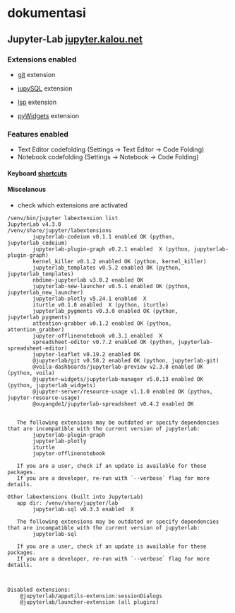 # dokumentasi

## Jupyter-Lab [jupyter.kalou.net](https://jupyter.kalou.net)

### Extensions enabled

- [git](https://blog.reviewnb.com/jupyterlab-git-extension/) extension

- [jupySQL](https://jupysql.ploomber.io/en/latest/quick-start.html) extension

- [lsp](https://github.com/krassowski/jupyterlab-lsp) extension

- [pyWidgets](https://ipywidgets.readthedocs.io/en/latest) extension

### Features enabled

- Text Editor codefolding (Settings -> Text Editor -> Code Folding)
- Notebook codefolding (Settings -> Notebook -> Code Folding)

#### Keyboard [shortcuts](https://jupyter-contrib-nbextensions.readthedocs.io/en/latest/nbextensions/navigation-hotkeys/readme.html)



#### Miscelanous

- check which extensions are activated

```
/venv/bin/jupyter labextension list
JupyterLab v4.3.0
/venv/share/jupyter/labextensions
        jupyterlab-codeium v0.1.1 enabled OK (python, jupyterlab_codeium)
        jupyterlab-plugin-graph v0.2.1 enabled  X (python, jupyterlab-plugin-graph)
        kernel_killer v0.1.2 enabled OK (python, kernel_killer)
        jupyterlab_templates v0.5.2 enabled OK (python, jupyterlab_templates)
        nbdime-jupyterlab v3.0.2 enabled OK
        jupyterlab-new-launcher v0.5.1 enabled OK (python, jupyterlab_new_launcher)
        jupyterlab-plotly v5.24.1 enabled  X
        iturtle v0.1.0 enabled  X (python, iturtle)
        jupyterlab_pygments v0.3.0 enabled OK (python, jupyterlab_pygments)
        attention-grabber v0.1.2 enabled OK (python, attention_grabber)
        jupyter-offlinenotebook v0.3.1 enabled  X
        spreadsheet-editor v0.7.2 enabled OK (python, jupyterlab-spreadsheet-editor)
        jupyter-leaflet v0.19.2 enabled OK
        @jupyterlab/git v0.50.2 enabled OK (python, jupyterlab-git)
        @voila-dashboards/jupyterlab-preview v2.3.8 enabled OK (python, voila)
        @jupyter-widgets/jupyterlab-manager v5.0.13 enabled OK (python, jupyterlab_widgets)
        @jupyter-server/resource-usage v1.1.0 enabled OK (python, jupyter-resource-usage)
        @ouyangde1/jupyterlab-spreadsheet v0.4.2 enabled OK


   The following extensions may be outdated or specify dependencies that are incompatible with the current version of jupyterlab:
        jupyterlab-plugin-graph
        jupyterlab-plotly
        iturtle
        jupyter-offlinenotebook

   If you are a user, check if an update is available for these packages.
   If you are a developer, re-run with `--verbose` flag for more details.

Other labextensions (built into JupyterLab)
   app dir: /venv/share/jupyter/lab
        jupyterlab-sql v0.3.3 enabled  X

   The following extensions may be outdated or specify dependencies that are incompatible with the current version of jupyterlab:
        jupyterlab-sql

   If you are a user, check if an update is available for these packages.
   If you are a developer, re-run with `--verbose` flag for more details.



Disabled extensions:
    @jupyterlab/apputils-extension:sessionDialogs
    @jupyterlab/launcher-extension (all plugins)
```

